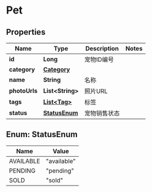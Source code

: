 

# Pet

## Properties

Name | Type | Description | Notes
------------ | ------------- | ------------- | -------------
**id** | **Long** | 宠物ID编号 | 
**category** | [**Category**](Category.md) |  | 
**name** | **String** | 名称 | 
**photoUrls** | **List&lt;String&gt;** | 照片URL | 
**tags** | [**List&lt;Tag&gt;**](Tag.md) | 标签 | 
**status** | [**StatusEnum**](#StatusEnum) | 宠物销售状态 | 



## Enum: StatusEnum

Name | Value
---- | -----
AVAILABLE | &quot;available&quot;
PENDING | &quot;pending&quot;
SOLD | &quot;sold&quot;



